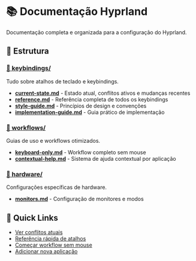 # 📚 Documentação Hyprland

Documentação completa e organizada para a configuração do Hyprland.

## 📁 Estrutura

### [📂 keybindings/](keybindings/)
Tudo sobre atalhos de teclado e keybindings.

- **[current-state.md](keybindings/current-state.md)** - Estado atual, conflitos ativos e mudanças recentes
- **[reference.md](keybindings/reference.md)** - Referência completa de todos os keybindings
- **[style-guide.md](keybindings/style-guide.md)** - Princípios de design e convenções
- **[implementation-guide.md](keybindings/implementation-guide.md)** - Guia prático de implementação

### [📂 workflows/](workflows/)
Guias de uso e workflows otimizados.

- **[keyboard-only.md](workflows/keyboard-only.md)** - Workflow completo sem mouse
- **[contextual-help.md](workflows/contextual-help.md)** - Sistema de ajuda contextual por aplicação

### [📂 hardware/](hardware/)
Configurações específicas de hardware.

- **[monitors.md](../conf.d/monitors-README.md)** - Configuração de monitores e modos

## 🎯 Quick Links

- [Ver conflitos atuais](keybindings/current-state.md#conflitos-ativos-requerem-atenção)
- [Referência rápida de atalhos](keybindings/reference.md)
- [Começar workflow sem mouse](workflows/keyboard-only.md#fluxos-completos-sem-mouse)
- [Adicionar nova aplicação](workflows/contextual-help.md#adicionar-nova-aplicação)